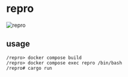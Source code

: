 # repro
![repro](https://github.com/weareskyrabbit/repro/actions/workflows/repro.yml/badge.svg)
## usage
```
/repro> docker compose build
/repro> docker compose exec repro /bin/bash
/repro# cargo run
```
